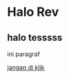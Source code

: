 <html lang="nigga">
<head>
</head>
<body>
    <h1>Halo Rev</h1>
    <h2>halo tesssss</h2>
    <p>ini paragraf</p>
    <a href="https://youtu.be/y_fK9Quyv9c?si=DwwAIqRxgh42l7Ee">jangan di klik</a>
</body>


</html>
